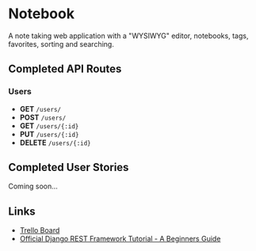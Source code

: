 # Notebook

A note taking web application with a "WYSIWYG" editor, notebooks, tags, favorites, sorting and searching.

## Completed API Routes

### Users
* **GET** `/users/`
* **POST** `/users/`
* **GET** `/users/{:id}`
* **PUT** `/users/{:id}`
* **DELETE** `/users/{:id}`

## Completed User Stories

Coming soon...

## Links
* [Trello Board](https://trello.com/b/kUy04psi/nevernote)
* [Official Django REST Framework Tutorial - A Beginners Guide](https://wsvincent.com/official-django-rest-framework-tutorial-beginners-guide/)
